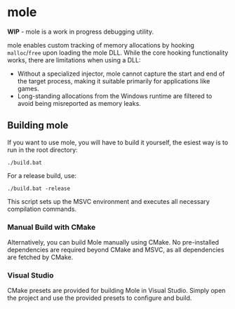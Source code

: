 # mole

**WIP** - mole is a work in progress debugging utility.

mole enables custom tracking of memory allocations by hooking `malloc`/`free` upon loading the mole DLL. While the core hooking functionality works, there are limitations when using a DLL:

- Without a specialized injector, mole cannot capture the start and end of the target process, making it suitable primarily for applications like games.
- Long-standing allocations from the Windows runtime are filtered to avoid being misreported as memory leaks.

## Building mole

If you want to use mole, you will have to build it yourself, the esiest way is to run in the root directory:

```shell
./build.bat
```

For a release build, use:

```shell
./build.bat -release
```

This script sets up the MSVC environment and executes all necessary compilation commands.

### Manual Build with CMake
Alternatively, you can build Mole manually using CMake. No pre-installed dependencies are required beyond CMake and MSVC, as all dependencies are fetched by CMake.

### Visual Studio
CMake presets are provided for building Mole in Visual Studio. Simply open the project and use the provided presets to configure and build.